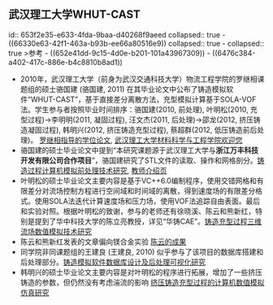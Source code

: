 ## 武汉理工大学WHUT-CAST
id:: 653f2e35-e633-4fda-9baa-d40268f9aeed
collapsed:: true
	- ((66330e63-42f1-463a-b93b-ee66a80516e9))
	  collapsed:: true
		- collapsed:: true
		  >参考
			- ((652e41dd-9c15-4d0e-b201-101a43967309))
			- ((6476c384-a402-417c-886e-b4c8810b8ad1))
- 2010年，武汉理工大学（前身为武汉交通科技大学）物流工程学院的罗继相课题组的硕士骆国建 (骆国建, 2011) 在其毕业论文中公布了铸造模拟软件“WHUT-CAST”，基于直接差分离散方法，充型模拟计算基于SOLA-VOF法。学生参与者按照毕业时间排序：骆国建(2010, 前处理), 叶明松(2010, 充型过程)->李明明(2011, 凝固过程), 汪文杰(2011, 后处理)->邵龙(2012, 挤压铸造凝固过程), 韩明兴(2012, 挤压铸造充型过程), 蔡超群(2012, 低压铸造前后处理)。 [罗继相指导的学位论文](https://www.zhizhen.com/s?strchannel=3%2C5&adv=DT%28%28F%3D%22%E7%BD%97%E7%BB%A7%E7%9B%B8%22%29+AND+%28O%3D%27%E6%AD%A6%E6%B1%89%E7%90%86%E5%B7%A5%E5%A4%A7%E5%AD%A6%27%29%29&aorp=a&size=15&isort=2&x=0_445&version=v2), [武汉理工大学材料科学与工程学院欢迎您](http://smse.whut.edu.cn/yjspy/xsdw/sdxx/201106/t20110617_63978.htm)
- 骆国建的硕士毕业论文中提到“本研究课题源于武汉理工大学与**浙江万丰科技开发有限公司合作项目**”，骆国建研究了STL文件的读取、操作和网格剖分。[铸造过程计算机模拟前处理技术研究](https://d.wanfangdata.com.cn/thesis/ChJUaGVzaXNOZXdTMjAyMzA5MDESCFkxNjg1MjMwGghiNGpteGc0MQ%3D%3D), [教师介绍页](https://www.icourses.cn/web/sword/portal/teacherDetails?userId=ff80808140dacaef0140e30e7468146b)
- 叶明松的硕士毕业论文主要内容是基于VC++6.0编制程序，使用交错网格和有限差分对流场控制方程进行空间域和时间域的离散，得到速度场的有限差分格式。使用SOLA法迭代计算速度场和压力场，使用VOF法追踪自由表面。最后和实验对照。根据叶明松的致谢，参与的老师还有徐晓溪、陈云和熊新红，特别是提到了华中科技大学的陈立亮教授，详见“华铸CAE”。[铸造充型过程三维流场数值模拟技术研究](https://d.wanfangdata.com.cn/thesis/ChJUaGVzaXNOZXdTMjAyMzA5MDESCFkxNjg1MjI5GggxaDN5bWFnMQ%3D%3D)
- 陈云和熊新红发表的文章偏向镁合金实验 [陈云的成果](https://www.zhizhen.com/s?adv=%28A%3D%22%E9%99%88%E4%BA%91%22%29+AND+%28O%3D%27%E6%AD%A6%E6%B1%89%E7%90%86%E5%B7%A5%E5%A4%A7%E5%AD%A6%27%29+AND+%28Su%3D%27%E9%93%B8%27%29&aorp=a&size=15&isort=2&x=0_445)
- 同学院非同课题组的王建良 (王建良, 2010) 似乎参与了该项目的数据库搭建和后处理部分。[铸造模拟软件数据库设计及后处理可视化研究](https://d.wanfangdata.com.cn/thesis/ChJUaGVzaXNOZXdTMjAyMzA5MDESCFkxNjg1MjIzGghuajllbjk1ZQ%3D%3D)
- 韩明兴的硕士毕业论文主要内容是对叶明松的程序进行拓展，增加了一些挤压铸造的参数，但仍然没有考虑湍流的影响 [挤压铸造充型过程的计算机数值模拟仿真研究](https://d.wanfangdata.com.cn/thesis/ChJUaGVzaXNOZXdTMjAyMzA5MDESCFkyMDk5ODU0GghwZGtqZjQ4Yw%3D%3D)